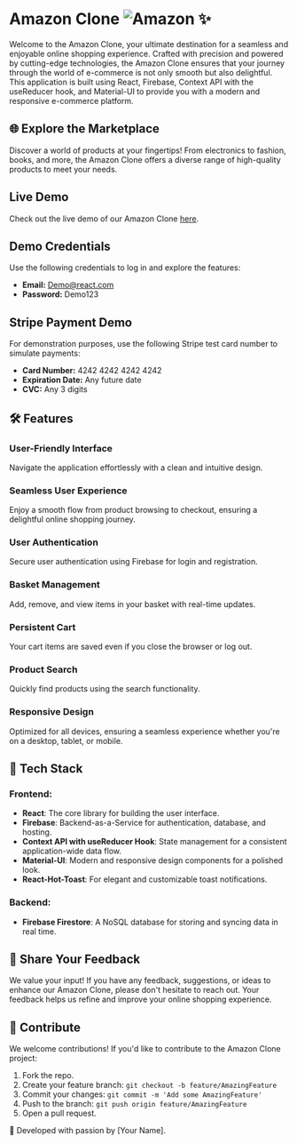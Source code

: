 # Amazon Clone ![Amazon](https://upload.wikimedia.org/wikipedia/commons/thumb/4/4a/Amazon_icon.svg/20px-Amazon_icon.svg.png) ✨

Welcome to the Amazon Clone, your ultimate destination for a seamless and enjoyable online shopping experience. Crafted with precision and powered by cutting-edge technologies, the Amazon Clone ensures that your journey through the world of e-commerce is not only smooth but also delightful. This application is built using React, Firebase, Context API with the useReducer hook, and Material-UI to provide you with a modern and responsive e-commerce platform.

## 🌐 Explore the Marketplace
Discover a world of products at your fingertips! From electronics to fashion, books, and more, the Amazon Clone offers a diverse range of high-quality products to meet your needs.

## Live Demo
Check out the live demo of our Amazon Clone [here](https://clone-5079b.web.app/).

## Demo Credentials
Use the following credentials to log in and explore the features:
- **Email:** Demo@react.com
- **Password:** Demo123

## Stripe Payment Demo
For demonstration purposes, use the following Stripe test card number to simulate payments:
- **Card Number:** 4242 4242 4242 4242
- **Expiration Date:** Any future date
- **CVC:** Any 3 digits

## 🛠️ Features
### User-Friendly Interface
Navigate the application effortlessly with a clean and intuitive design.

### Seamless User Experience
Enjoy a smooth flow from product browsing to checkout, ensuring a delightful online shopping journey.

### User Authentication
Secure user authentication using Firebase for login and registration.

### Basket Management
Add, remove, and view items in your basket with real-time updates.

### Persistent Cart
Your cart items are saved even if you close the browser or log out.

### Product Search
Quickly find products using the search functionality.

### Responsive Design
Optimized for all devices, ensuring a seamless experience whether you're on a desktop, tablet, or mobile.

## 🔧 Tech Stack
### Frontend:
- **React**: The core library for building the user interface.
- **Firebase**: Backend-as-a-Service for authentication, database, and hosting.
- **Context API with useReducer Hook**: State management for a consistent application-wide data flow.
- **Material-UI**: Modern and responsive design components for a polished look.
- **React-Hot-Toast**: For elegant and customizable toast notifications.

### Backend:
- **Firebase Firestore**: A NoSQL database for storing and syncing data in real time.

## 💬 Share Your Feedback
We value your input! If you have any feedback, suggestions, or ideas to enhance our Amazon Clone, please don't hesitate to reach out. Your feedback helps us refine and improve your online shopping experience.

## 🤝 Contribute
We welcome contributions! If you'd like to contribute to the Amazon Clone project:

1. Fork the repo.
2. Create your feature branch: `git checkout -b feature/AmazingFeature`
3. Commit your changes: `git commit -m 'Add some AmazingFeature'`
4. Push to the branch: `git push origin feature/AmazingFeature`
5. Open a pull request.

🚀 Developed with passion by [Your Name].
